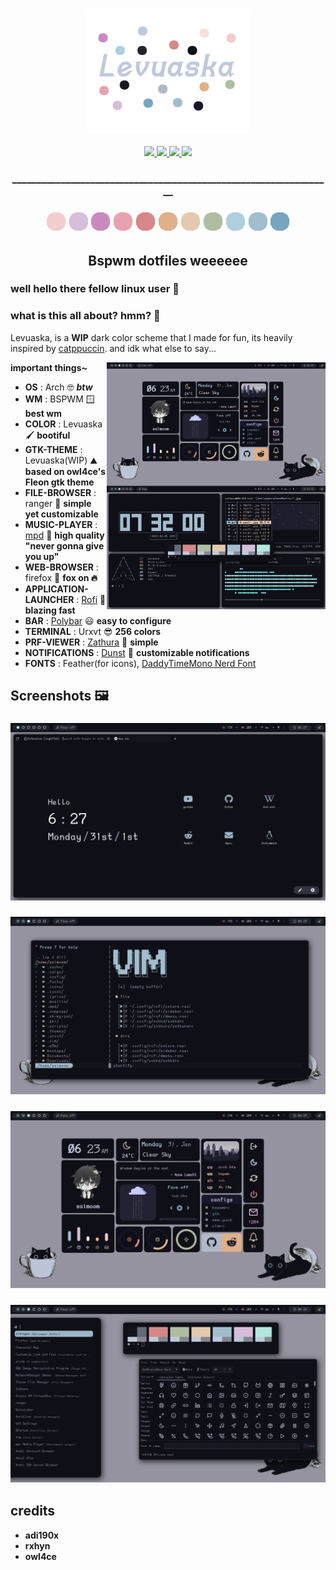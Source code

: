 <h3 align="center">
	<img src="https://github.com/saimoomedits/levuaska/blob/main/git-hub/header-or-smth.png"  height="200" alt="header"/><br/></h3>

<div align="center">
    <p></p>
    <a href="https://github.com/saimoomedits/levuaska/stargazers">
        <img src="https://img.shields.io/github/stars/saimoomedits/levuaska?colorA=0f0f17&colorB=%23afbea2&style=for-the-badge">
    </a>
    <a href="https://github.com/saimoomedits/levuaska/network/members/">
        <img src="https://badges.pufler.dev/updated/saimoomedits/levuaska?style=for-the-badge&color=e4c9af&logoColor=white&labelColor=0f0f17">
    <a href="https://github.com/saimoomedits/levuaska">
    	<img src="https://img.shields.io/github/repo-size/saimoomedits/levuaska?colorA=0f0f17&colorB=%23b5e8e0&label=size&style=for-the-badge">
    </a>
    <a href="https://github.com/saimoomedits/levuaska/blob/main/LICENSE">
    	<img src="https://img.shields.io/github/license/saimoomedits/levuaska?colorA=0f0f17&colorB=%23d78787&style=for-the-badge">
    </a>
</div>
<h3 align="center">__________________________________________________________________</h3>
<h3 align="center">
<img src="git-hub/leoveska-colors/flamingo.png" height="32" width="32"/>    <img src="git-hub/leoveska-colors/mauve.png" height="32" width="32"/>    <img src="git-hub/leoveska-colors/pink.png" height="32" width="32"/>    <img src="git-hub/leoveska-colors/maroon.png" height="32" width="32"/>    <img src="git-hub/leoveska-colors/red.png" height="32" width="32"/>    <img src="git-hub/leoveska-colors/peach.png" height="32" width="32"/>    <img src="git-hub/leoveska-colors/yellow.png" height="32" width="32"/>    <img src="git-hub/leoveska-colors/green.png" height="32" width="32"/>    <img src="git-hub/leoveska-colors/teal.png" height="32" width="32"/>    <img src="git-hub/leoveska-colors/blue.png" height="32" width="32"/>    <img src="git-hub/leoveska-colors/sky.png" height="32" width="32"/></h3>

<h2 align="center">Bspwm dotfiles weeeeee</h2>

### well hello there fellow linux user 🐧

### what is this all about? hmm? 🧐
Levuaska, is a **WIP** dark color scheme that I made for fun, its heavily inspired by [catppuccin](https://github.com/catppuccin/catppuccin). and idk what else to say...
	
<p align="center">
	<img src="git-hub//lev_preview.png" alt="ss_preview" align="right" width="350px">
	</p>
	
**important things~**
	
- **OS** : Arch 🤓 ***btw***
- **WM** : BSPWM 🪟 **best wm**
- **COLOR** : Levuaska 🖌️ **bootiful**
- **GTK-THEME** : Levuaska(WIP) ⛰️ **based on owl4ce's Fleon gtk theme**
- **FILE-BROWSER** : ranger 🦾 **simple yet customizable**
- **MUSIC-PLAYER** : [mpd](https://www.musicpd.org/) 🎵 **high quality "never gonna give you up"**
- **WEB-BROWSER** : firefox 🦊 **fox on 🔥**
- **APPLICATION-LAUNCHER** : [Rofi](https://github.com/davatorium/rofi) 🚀 **blazing fast**
- **BAR** : [Polybar](https://github.com/polybar/polybar) 😃 **easy to configure**
- **TERMINAL** : Urxvt 😎 **256 colors**
- **PRF-VIEWER** : [Zathura](https://github.com/pwmt/zathura) 📓 **simple**
- **NOTIFICATIONS** : [Dunst](https://dunst-project.org/) 🔔 **customizable notifications**
- **FONTS** : Feather(for icons), [DaddyTimeMono Nerd Font](https://github.com/ryanoasis/nerd-fonts/releases/download/v2.1.0/DaddyTimeMono.zip)

## Screenshots 🖼️
<h3 align="center"><a> <img src="https://github.com/saimoomedits/levuaska/blob/main/screenshots/ss_1.png?raw=true" alt="desktop" border="0"></a></h3>
<h3 align="center"><a> <img src="https://github.com/saimoomedits/levuaska/blob/main/screenshots/ss_2.png?raw=true" alt="desktop" border="0"></a></h3>
<h3 align="center"><a> <img src="https://github.com/saimoomedits/levuaska/blob/main/screenshots/ss_3.png?raw=true" alt="desktop" border="0"></a></h3>
<h3 align="center"><a> <img src="https://github.com/saimoomedits/levuaska/blob/main/screenshots/ss_4.png?raw=true" alt="desktop" border="0"></a></h3>


## credits
* **adi190x**
* **rxhyn**
* **owl4ce**
